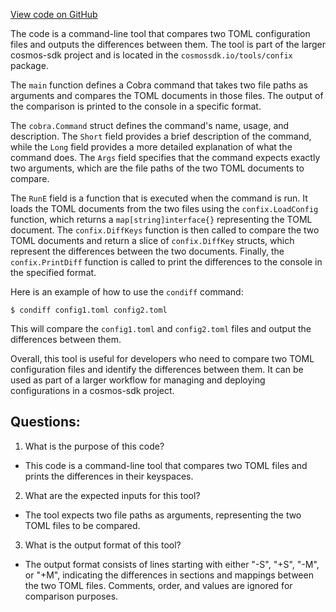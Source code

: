 [View code on GitHub](https://github.com/cosmos/cosmos-sdk.git/tools/confix/cmd/condiff/main.go)

The code is a command-line tool that compares two TOML configuration files and outputs the differences between them. The tool is part of the larger cosmos-sdk project and is located in the `cosmossdk.io/tools/confix` package. 

The `main` function defines a Cobra command that takes two file paths as arguments and compares the TOML documents in those files. The output of the comparison is printed to the console in a specific format. 

The `cobra.Command` struct defines the command's name, usage, and description. The `Short` field provides a brief description of the command, while the `Long` field provides a more detailed explanation of what the command does. The `Args` field specifies that the command expects exactly two arguments, which are the file paths of the two TOML documents to compare. 

The `RunE` field is a function that is executed when the command is run. It loads the TOML documents from the two files using the `confix.LoadConfig` function, which returns a `map[string]interface{}` representing the TOML document. The `confix.DiffKeys` function is then called to compare the two TOML documents and return a slice of `confix.DiffKey` structs, which represent the differences between the two documents. Finally, the `confix.PrintDiff` function is called to print the differences to the console in the specified format. 

Here is an example of how to use the `condiff` command:

```
$ condiff config1.toml config2.toml
```

This will compare the `config1.toml` and `config2.toml` files and output the differences between them. 

Overall, this tool is useful for developers who need to compare two TOML configuration files and identify the differences between them. It can be used as part of a larger workflow for managing and deploying configurations in a cosmos-sdk project.
## Questions: 
 1. What is the purpose of this code?
- This code is a command-line tool that compares two TOML files and prints the differences in their keyspaces.

2. What are the expected inputs for this tool?
- The tool expects two file paths as arguments, representing the two TOML files to be compared.

3. What is the output format of this tool?
- The output format consists of lines starting with either "-S", "+S", "-M", or "+M", indicating the differences in sections and mappings between the two TOML files. Comments, order, and values are ignored for comparison purposes.
